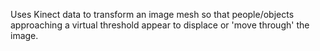 Uses Kinect data to transform an image mesh so that people/objects approaching a virtual threshold appear to displace or 'move through' the image.
